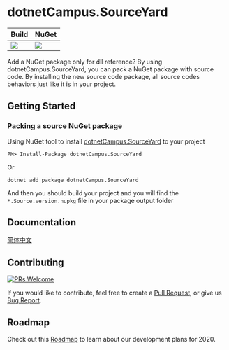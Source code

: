 # dotnetCampus.SourceYard

| Build | NuGet |
|--|--|
|![](https://github.com/dotnet-campus/SourceYard/workflows/.NET%20Core/badge.svg)|[![](https://img.shields.io/nuget/v/dotnetCampus.SourceYard.svg)](https://www.nuget.org/packages/dotnetCampus.SourceYard)|

Add a NuGet package only for dll reference? By using dotnetCampus.SourceYard, you can pack a NuGet package with source code. By installing the new source code package, all source codes behaviors just like it is in your project.

## Getting Started

### Packing a source NuGet package

Using NuGet tool to install [dotnetCampus.SourceYard](https://www.nuget.org/packages/dotnetCampus.SourceYard) to your project

```
PM> Install-Package dotnetCampus.SourceYard 
```

Or

```
dotnet add package dotnetCampus.SourceYard
```

And then you should build your project and you will find the `*.Source.version.nupkg` file in your package output folder

## Documentation

[简体中文](README.zh-cn.md)

## Contributing

[![PRs Welcome](https://img.shields.io/badge/PRs-welcome-brightgreen.svg?style=flat-square)](https://github.com/dotnet-campus/SourceYard/pulls)

If you would like to contribute, feel free to create a [Pull Request](https://github.com/dotnet-campus/SourceYard/pulls), or give us [Bug Report](https://github.com/dotnet-campus/SourceYard/issues/new).

## Roadmap

Check out this [Roadmap](https://github.com/dotnet-campus/SourceYard/projects/1) to learn about our development plans for 2020.